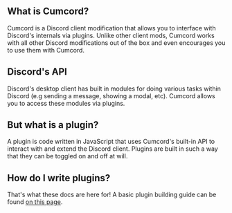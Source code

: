 ## What is Cumcord? <!-- {docsify-ignore-all} -->
Cumcord is a Discord client modification that allows you to interface with Discord's internals via plugins. Unlike other client mods, Cumcord works with all other Discord modifications out of the box and even encourages you to use them with Cumcord.

## Discord's API
Discord's desktop client has built in modules for doing various tasks within Discord (e.g sending a message, showing a modal, etc). Cumcord allows you to access these modules via plugins.

## But what is a plugin?
A plugin is code written in JavaScript that uses Cumcord's built-in API to interact with and extend the Discord client. Plugins are built in such a way that they can be toggled on and off at will.

## How do I write plugins?
That's what these docs are here for! A basic plugin building guide can be found [on this page](/plugin-guide/).
<!--
API DOCS ARE UNFINISHED SO FOR NOW: NO.
## I just want to know about the API.
If you just want to see what Cumcord can do, check out the [API docs](/api/).
-->
